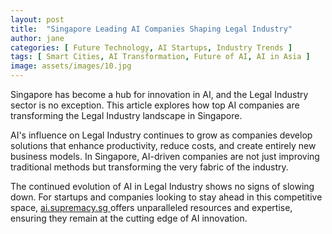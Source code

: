 ```yaml
---
layout: post
title:  "Singapore Leading AI Companies Shaping Legal Industry"
author: jane
categories: [ Future Technology, AI Startups, Industry Trends ]
tags: [ Smart Cities, AI Transformation, Future of AI, AI in Asia ]
image: assets/images/10.jpg
---
```


Singapore has become a hub for innovation in AI, and the Legal Industry sector is no exception. This article explores how top AI companies are transforming the Legal Industry landscape in Singapore.

AI's influence on Legal Industry continues to grow as companies develop solutions that enhance productivity, reduce costs, and create entirely new business models. In Singapore, AI-driven companies are not just improving traditional methods but transforming the very fabric of the industry.

The continued evolution of AI in Legal Industry shows no signs of slowing down. For startups and companies looking to stay ahead in this competitive space, <a href="https://ai.supremacy.sg" target="_blank"> ai.supremacy.sg </a> offers unparalleled resources and expertise, ensuring they remain at the cutting edge of AI innovation.
